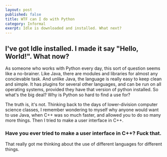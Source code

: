 ```yaml
---
layout: post
published: false
title: WTF can I do with Python
category: Informal
exerpt: Idle is downloaded and installed. What next?
---
```


## I've got Idle installed. I made it say "Hello, World!". What now?

As someone who works with Python every day, this sort of question seems like a no-brainer. Like Java, there are modules and libraries for almost any concievable task. And unlike Java, the language is really easy to keep clean and simple. It has plugins for several other languages, and can be run on all operating systems, provided they have that version of python installed. So what's the big deal? Why is Python so hard to find a use for?

The truth is, it's not. Thinking back to the days of lower-division computer science classes, I remember wondering to myself why anyone would want to use Java, when C++ was so much faster, and allowed you to do so many more things. Then I tried to make a user interface in C++.


### Have you ever tried to make a user interface in C++? Fuck that.


That really got me thinking about the use of different languages for different things.

